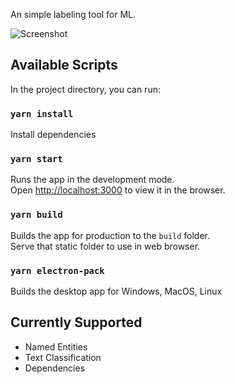 An simple labeling tool for ML.

![Screenshot](public/vdtt-logo.png.ico)

## Available Scripts
In the project directory, you can run:

### `yarn install`
Install dependencies

### `yarn start`
Runs the app in the development mode.<br>
Open [http://localhost:3000](http://localhost:3000) to view it in the browser.

### `yarn build`
Builds the app for production to the `build` folder.<br>
Serve that static folder to use in web browser.

### `yarn electron-pack`
Builds the desktop app for Windows, MacOS, Linux

## Currently Supported
- Named Entities
- Text Classification
- Dependencies
